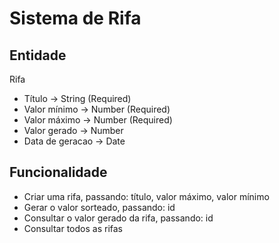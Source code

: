 # Sistema de Rifa

## Entidade

Rifa
- Título -> String (Required)
- Valor mínimo -> Number (Required)
- Valor máximo -> Number (Required)
- Valor gerado -> Number
- Data de geracao -> Date

## Funcionalidade

- Criar uma rifa, passando: título, valor máximo, valor mínimo
- Gerar o valor sorteado, passando: id
- Consultar o valor gerado da rifa, passando: id
- Consultar todos as rifas